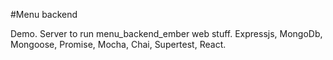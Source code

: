 #Menu backend

Demo.
Server to run menu_backend_ember web stuff. Expressjs, MongoDb, Mongoose, Promise, Mocha, Chai, Supertest, React.
